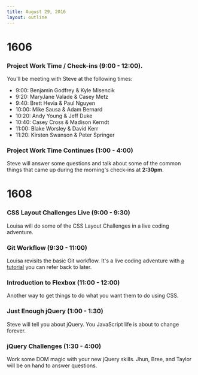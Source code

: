 ```yaml
---
title: August 29, 2016
layout: outline
---
```


# 1606

### Project Work Time / Check-ins (9:00 - 12:00).

You'll be meeting with Steve at the following times:

* 9:00: Benjamin Godfrey & Kyle Misencik
* 9:20: MaryJane Valade & Casey Metz
* 9:40: Brett Hevia & Paul Nguyen
* 10:00: Mike Sausa & Adam Bernard
* 10:20: Andy Young & Jeff Duke
* 10:40: Casey Cross & Madison Kerndt
* 11:00: Blake Worsley & David Kerr
* 11:20: Kirsten Swanson & Peter Springer

### Project Work Time Continues (1:00 - 4:00)

Steve will answer some questions and talk about some of the common things that came up during the morning's check-ins at **2:30pm**.

# 1608

### CSS Layout Challenges Live (9:00 - 9:30)

Louisa will do some of the CSS Layout Challenges in a live coding adventure.

### Git Workflow (9:30 - 11:00)

Louisa revisits the basic Git workflow. It's a live coding adventure with [a tutorial](http://frontend.turing.io/lessons/basic-git-workflow.html) you can refer back to later.

### Introduction to Flexbox (11:00 - 12:00)

Another way to get things to do what you want them to do using CSS.

### Just Enough jQuery (1:00 - 1:30)

Steve will tell you about jQuery. You JavaScript life is about to change forever.

### jQuery Challenges (1:30 - 4:00)

Work some DOM magic with your new jQuery skills. Jhun, Bree, and Taylor will be on hand to answer questions.

